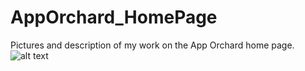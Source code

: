 # AppOrchard_HomePage
Pictures and description of my work on the App Orchard home page.
![alt text](https://github.com/mzschwartz5/AO_HomePage/blob/master/LandingPage.png?raw=true)
